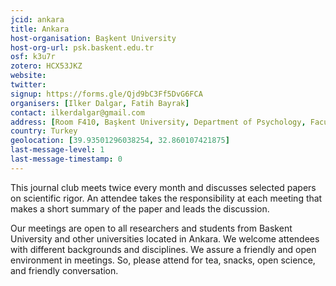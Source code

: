 ```yaml
---
jcid: ankara
title: Ankara
host-organisation: Başkent University
host-org-url: psk.baskent.edu.tr
osf: k3u7r
zotero: HCX53JKZ
website: 
twitter: 
signup: https://forms.gle/Qjd9bC3Ff5DvG6FCA
organisers: [Ilker Dalgar, Fatih Bayrak]
contact: ilkerdalgar@gmail.com
address: [Room F410, Başkent University, Department of Psychology, Faculty of Science and Letters, Baglica Campus, Fatih Sultan District, Eskişehir Yolu 18. Km, 06790 Etimesgut, Ankara]
country: Turkey
geolocation: [39.93501296038254, 32.860107421875]
last-message-level: 1
last-message-timestamp: 0
---
```


This journal club meets twice every month and discusses selected papers on scientific rigor. An attendee takes the responsibility at each meeting that makes a short summary of the paper and leads the discussion.

Our meetings are open to all researchers and students from Baskent University and other universities located in Ankara. We welcome attendees with different backgrounds and disciplines. We assure a friendly and open environment in meetings. So, please attend for tea, snacks, open science, and friendly conversation.
